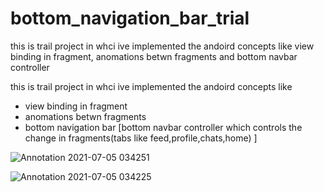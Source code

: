 # bottom_navigation_bar_trial
this is trail project in whci ive implemented the   andoird concepts like view binding in fragment, anomations betwn fragments and bottom navbar controller


this is trail project in whci ive implemented the   andoird concepts like 

- view binding in fragment
- anomations betwn fragments 
- bottom navigation bar   [bottom navbar controller which controls the change in fragments(tabs like feed,profile,chats,home)  ]



![Annotation 2021-07-05 034251](https://user-images.githubusercontent.com/58788722/124400834-19c7bd80-dd43-11eb-94d1-3cf30000c06d.png)


![Annotation 2021-07-05 034225](https://user-images.githubusercontent.com/58788722/124400824-06b4ed80-dd43-11eb-9abb-ed25a66b0d3a.png)
